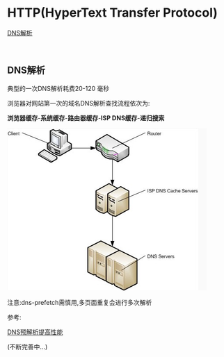 # HTTP(HyperText Transfer Protocol)

[DNS解析](#dns解析)

&nbsp;

## DNS解析

典型的一次DNS解析耗费20-120 毫秒

浏览器对网站第一次的域名DNS解析查找流程依次为:

**浏览器缓存**-**系统缓存**-**路由器缓存**-**ISP DNS缓存**-**递归搜索**

![DNS](../Img/dns.jpg)

注意:dns-prefetch需慎用,多页面重复会进行多次解析

参考:

[DNS预解析提高性能](http://skyhome.cn/div_css/301.html)

(不断完善中...)